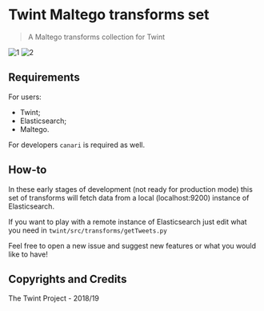 # Twint Maltego transforms set

> A Maltego transforms collection for Twint

![1](https://pbs.twimg.com/media/DvrboAwV4AAH1Pt.jpg)
![2](https://pbs.twimg.com/media/Dvrby05V4AA1_Bn.jpg)

## Requirements

For users:
- Twint;
- Elasticsearch;
- Maltego.

For developers `canari` is required as well.

## How-to

In these early stages of development (not ready for production mode) this set of transforms will fetch data from a local (localhost:9200) instance of Elasticsearch.

If you want to play with a remote instance of Elasticsearch just edit what you need in `twint/src/transforms/getTweets.py`

Feel free to open a new issue and suggest new features or what you would like to have!

## Copyrights and Credits

The Twint Project - 2018/19
